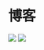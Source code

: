 # 博客
![](https://api.checklyhq.com/v1/badges/checks/dbc4c53b-bbe5-429b-b4da-1de56fce0f21?style=flat&theme=default&responseTime=true) ![](https://api.checklyhq.com/v1/badges/checks/cdf7b5b8-b260-457d-850e-d18c5f96e1ab?style=flat&theme=default&responseTime=true)

